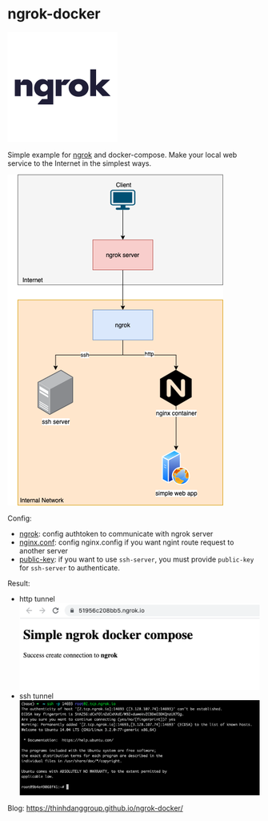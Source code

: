 # ngrok-docker

![banner](images/ngrok-banner.png)

Simple example for [ngrok](https://ngrok.com/) and docker-compose. Make your local web service to the Internet in the simplest ways.

![deployment](images/ngrok-docker.png)

Config:

- [ngrok](ngrok.yml): config authtoken to communicate with ngrok server
- [nginx.conf](nginx-conf/nginx.conf): config nginx.config if you want ngint route request to another server
- [public-key](ssh-server/public_key): if you want to use `ssh-server`, you must provide `public-key` for `ssh-server` to authenticate.

Result:

- http tunnel
    ![http](images/http-example.png)
- ssh tunnel
    ![http](images/ssh-example.png)


Blog: https://thinhdanggroup.github.io/ngrok-docker/